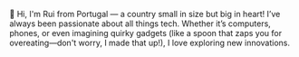 👋 Hi, I'm Rui from Portugal — a country small in size but big in heart! I’ve always been passionate about all things tech. Whether it’s computers, phones, or even imagining quirky gadgets (like a spoon that zaps you for overeating—don't worry, I made that up!), I love exploring new innovations.

<!---
rui-tx/rui-tx is a ✨ special ✨ repository because its `README.md` (this file) appears on your GitHub profile.
You can click the Preview link to take a look at your changes.
--->
